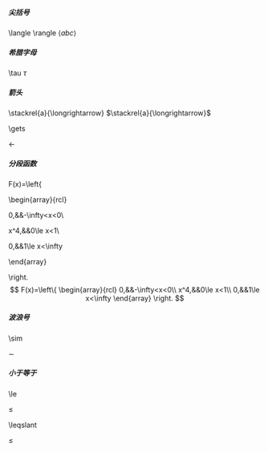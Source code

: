 ##### 尖括号
\langle \rangle 
$\langle abc \rangle$
##### 希腊字母
\tau 
$\tau$

##### 箭头
\stackrel{a}{\longrightarrow}
$\stackrel{a}{\longrightarrow}$

\gets

$\gets$

##### 分段函数

F(x)=\left\{

\begin{array}{rcl}

0,&&-\infty<x<0\\

x^4,&&0\le x<1\\

0,&&1\le x<\infty

\end{array}

\right.
$$
F(x)=\left\{
\begin{array}{rcl}
0,&&-\infty<x<0\\
x^4,&&0\le x<1\\
0,&&1\le x<\infty
\end{array}
\right.
$$

##### 波浪号

\sim

$\sim$

##### 小于等于

\le

$\le$

\leqslant

$\leqslant$

